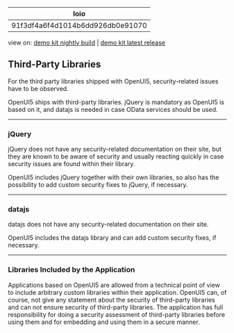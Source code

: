 <!-- loio91f3df4a6f4d1014b6dd926db0e91070 -->

| loio |
| -----|
| 91f3df4a6f4d1014b6dd926db0e91070 |

<div id="loio">

view on: [demo kit nightly build](https://openui5nightly.hana.ondemand.com/#/topic/91f3df4a6f4d1014b6dd926db0e91070) | [demo kit latest release](https://openui5.hana.ondemand.com/#/topic/91f3df4a6f4d1014b6dd926db0e91070)</div>

## Third-Party Libraries

For the third party libraries shipped with OpenUI5, security-related issues have to be observed.

OpenUI5 ships with third-party libraries. jQuery is mandatory as OpenUI5 is based on it, and datajs is needed in case OData services should be used.

***

<a name="loio91f3df4a6f4d1014b6dd926db0e91070__section_FD6FE9D65C134965999FB56394A8BCAF"/>

### jQuery

jQuery does not have any security-related documentation on their site, but they are known to be aware of security and usually reacting quickly in case security issues are found within their library.

OpenUI5 includes jQuery together with their own libraries, so also has the possibility to add custom security fixes to jQuery, if necessary.

***

<a name="loio91f3df4a6f4d1014b6dd926db0e91070__section_7AA7F9054B57493C9612B142FBBF5404"/>

### datajs

datajs does not have any security-related documentation on their site.

OpenUI5 includes the datajs library and can add custom security fixes, if necessary.

***

<a name="loio91f3df4a6f4d1014b6dd926db0e91070__section_C7A8739DF3A140429D4B601B47145DF6"/>

### Libraries Included by the Application

Applications based on OpenUI5 are allowed from a technical point of view to include arbitrary custom libraries within their application. OpenUI5 can, of course, not give any statement about the security of third-party libraries and can not ensure security of third-party libraries. The application has full responsibility for doing a security assessment of third-party libraries before using them and for embedding and using them in a secure manner.

